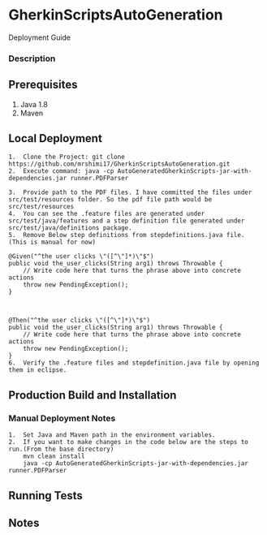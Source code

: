 # GherkinScriptsAutoGeneration
Deployment Guide

### Description

## Prerequisites
1.  Java 1.8
2.  Maven


## Local Deployment
```
1.  Clone the Project: git clone https://github.com/mrshimi17/GherkinScriptsAutoGeneration.git
2.  Execute command: java -cp AutoGeneratedGherkinScripts-jar-with-dependencies.jar runner.PDFParser

3.  Provide path to the PDF files. I have committed the files under src/test/resources folder. So the pdf file path would be src/test/resources
4.  You can see the .feature files are generated under src/test/java/features and a step definition file generated under src/test/java/definitions package.
5.  Remove Below step definitions from stepdefinitions.java file. (This is manual for now)

@Given("^the user clicks \"([^\"]*)\"$")
public void the_user_clicks(String arg1) throws Throwable {
    // Write code here that turns the phrase above into concrete actions
    throw new PendingException();
}



@Then("^the user clicks \"([^\"]*)\"$")
public void the_user_clicks(String arg1) throws Throwable {
    // Write code here that turns the phrase above into concrete actions
    throw new PendingException();
}
6.  Verify the .feature files and stepdefinition.java file by opening them in eclipse.
```

## Production Build and Installation

### Manual Deployment Notes

```
1.  Set Java and Maven path in the environment variables.
2.  If you want to make changes in the code below are the steps to run.(From the base directory)
    mvn clean install
    java -cp AutoGeneratedGherkinScripts-jar-with-dependencies.jar runner.PDFParser
```

## Running Tests

## Notes
